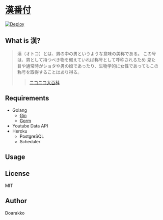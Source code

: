 # [漢番付](https://otoko-banzuke.herokuapp.com)
[![Deploy](https://www.herokucdn.com/deploy/button.png)](https://heroku.com/deploy)
## What is 漢?
> 漢（オトコ）とは、男の中の男というような意味の美称である。
> この号は、男として持つべき物を備えていれば称号として呼称されるため 見た目や通常時がショタや男の娘であったり、生物学的に女性であってもこの称号を取得することはあり得る。
>> [ニコニコ大百科](https://dic.nicovideo.jp/a/%E6%BC%A2)


## Requirements
- Golang
    - [Gin](https://github.com/gin-gonic/gin)
    - [Gorm](https://github.com/jinzhu/gorm)
- Youtube Data API
- Heroku
    - PostgreSQL
    - Scheduler

## Usage

## License
MIT

## Author
Doarakko
